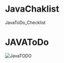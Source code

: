 # JavaChaklist
JavaToDo_Checklist
# JAVAToDo
![JavaTODO](https://user-images.githubusercontent.com/43775386/192125354-b06ecefc-ae5c-4c7d-9a1c-1316b800b453.png)
